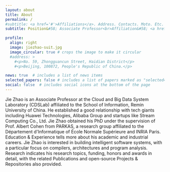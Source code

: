 ```yaml
---
layout: about
title: About
permalink: /
#subtitle: <a href='#'>Affiliations</a>. Address. Contacts. Moto. Etc.
subtitle: Position&#58; Associate Professor<br>Affiliation&#58; <a href='http://cloudlab.ruc.edu.cn/index.htm'>CDSLab</a>, <a href='http://info.ruc.edu.cn/Home/index.htm'>School of Information</a>, <a href='https://en.ruc.edu.cn/'>Remin University of China</a><br>Contact&#58; jiezhao AT ruc.edu.cn<br>Address&#58; No.59, Zhongguancun Street, Haidian District, Beijing, 100872, China.

profile:
  align: right
  image: jiezhao-suit.jpg
  image_circular: true # crops the image to make it circular
  #address: >
    #<p>No. 59, Zhongguancun Street, Haidian District</p>
    #<p>Beijing, 100872, People's Republic of China.</p>

news: true  # includes a list of news items
selected_papers: false # includes a list of papers marked as "selected={true}"
social: false  # includes social icons at the bottom of the page
---
```


Jie Zhao is an Associate Professor at the <a href="http://cloudlab.ruc.edu.cn/index.htm" style="text-decoration: none">Cloud and Big Data System Laboratory (CDSLab)</a> affiliated to the <a href="http://info.ruc.edu.cn/Home/index.htm" style="text-decoration: none">School of Information</a>, <a href="https://en.ruc.edu.cn/" style="text-decoration: none">Remin University of China</a>. He established a good relationship with tech giants including <a href="https://www.huawei.com/en/" style="text-decoration: none">Huawei Technologies</a>, <a href="https://www.alibaba.com/" style="text-decoration: none">Alibaba Group</a> and startups like <a href="https://www.streamcomputing.com/" style="text-decoration: none">Stream Computing Co., Ltd.</a> Jie Zhao obtained his PhD under the supervision of <a href="https://who.rocq.inria.fr/Albert.Cohen/" style="text-decoration: none">Prof. Albert Cohen</a> from <a href="http://parkas.di.ens.fr/index.html" style="text-decoration: none">PARKAS</a>, a research group affiliated to the <a href="http://www.di.ens.fr" style="text-decoration: none">Département d'Informatique</a> of <a href="http://www.ens.fr" style="text-decoration: none">École Normale Supérieure</a> and <a href="https://www.inria.fr/en/centre/paris" style="text-decoration: none">INRIA Paris</a>. <a href="/education-and-experience/" style="text-decoration: none">Education &amp; Experience</a> tells more about his academic and industrial careers. Jie Zhao is interested in building intelligent software systems, with a particular focus on compilers, architectures and program analysis. <a href="/research/" style="text-decoration: none">Research</a> indicates his research topics, funding, honors and awards in detail, with the related <a href="/publications/" style="text-decoration: none">Publications</a> and open-source <a href="/projects/" style="text-decoration: none">Projects &amp; Repositories</a> also provided.
